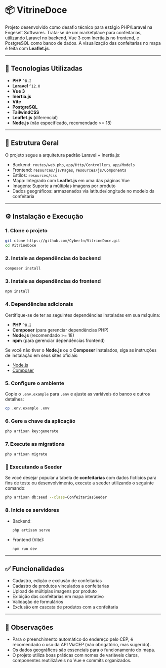 
# 📦 VitrineDoce

Projeto desenvolvido como desafio técnico para estágio PHP/Laravel na Engeselt Softwares. Trata-se de um marketplace para confeitarias, utilizando Laravel no backend, Vue 3 com Inertia.js no frontend, e PostgreSQL como banco de dados. A visualização das confeitarias no mapa é feita com **Leaflet.js**.

---

## 🚀 Tecnologias Utilizadas

- **PHP** `^8.2`
- **Laravel** `^12.0`
- **Vue 3**
- **Inertia.js**
- **Vite**
- **PostgreSQL**
- **TailwindCSS**
- **Leaflet.js** (diferencial)
- **Node.js** (não especificado, recomendado >= 18)

---

## 📁 Estrutura Geral

O projeto segue a arquitetura padrão Laravel + Inertia.js:

- Backend: `routes/web.php`, `app/Http/Controllers`, `app/Models`
- Frontend: `resources/js/Pages`, `resources/js/Components`
- Estilos: `resources/css`
- Mapa: Integrado com **Leaflet.js** em uma das páginas Vue
- Imagens: Suporte a múltiplas imagens por produto
- Dados geográficos: armazenados via latitude/longitude no modelo da confeitaria

---

## ⚙️ Instalação e Execução

### 1. Clone o projeto
```bash
git clone https://github.com/Cyberfn/VitrineDoce.git
cd VitrineDoce
```

### 2. Instale as dependências do backend
```bash
composer install
```

### 3. Instale as dependências do frontend
```bash
npm install
```

### 4. Dependências adicionais
Certifique-se de ter as seguintes dependências instaladas em sua máquina:

- **PHP** `^8.2`
- **Composer** (para gerenciar dependências PHP)
- **Node.js** (recomendado >= 18)
- **npm** (para gerenciar dependências frontend)

Se você não tiver o **Node.js** ou o **Composer** instalados, siga as instruções de instalação em seus sites oficiais:
- [Node.js](https://nodejs.org/)
- [Composer](https://getcomposer.org/)

### 5. Configure o ambiente
Copie o `.env.example` para `.env` e ajuste as variáveis do banco e outros detalhes:
```bash
cp .env.example .env
```

### 6. Gere a chave da aplicação
```bash
php artisan key:generate
```

### 7. Execute as migrations
```bash
php artisan migrate
```

### 🌱 Executando a Seeder

Se você desejar popular a tabela de **confeitarias** com dados fictícios para fins de teste ou desenvolvimento, execute a seeder utilizando o seguinte comando:

```bash
php artisan db:seed --class=ConfeitariasSeeder
```

### 8. Inicie os servidores
- Backend:
  ```bash
  php artisan serve
  ```
- Frontend (Vite):
  ```bash
  npm run dev
  ```

---

## ✅ Funcionalidades

- Cadastro, edição e exclusão de confeitarias
- Cadastro de produtos vinculados a confeitarias
- Upload de múltiplas imagens por produto
- Exibição das confeitarias em mapa interativo
- Validação de formulários
- Exclusão em cascata de produtos com a confeitaria

---

## 📌 Observações

- Para o preenchimento automático do endereço pelo CEP, é recomendado o uso da API ViaCEP (não obrigatório, mas sugerido).
- Os dados geográficos são essenciais para o funcionamento do mapa.
- O projeto utiliza boas práticas com nomes de variáveis claros, componentes reutilizáveis no Vue e commits organizados.
